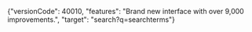 {"versionCode": 40010, 
"features": "Brand new interface with over 9,000 improvements.", 
"target": "search?q=searchterms"}